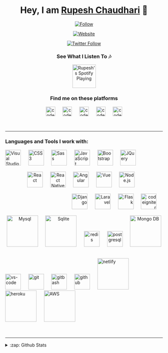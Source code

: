 <div align="center">

# Hey, I am [Rupesh Chaudhari][website] 🚀

[![Follow](https://img.shields.io/github/followers/hrupesh?label=Follow%20Me&style=social)](https://github.com/hrupesh)

[![Website](https://img.shields.io/website?label=Rupesh_Chaudhari&style=for-the-badge&url=https%3A%2F%2Frupesh.cf)](https://rupesh.cf)

[![Twitter Follow](https://img.shields.io/twitter/follow/hrupesh_tweets?color=512DF8&logo=twitter&style=for-the-badge)](https://twitter.com/intent/follow?screen_name=hrupesh_tweets)

### See What I Listen To 🎶

[<img src="https://www.freepnglogos.com/uploads/spotify-logo-png/spotify-download-logo-30.png" alt="Rupesh's Spotify Playing" width="75" />](https://open.spotify.com/user/yy0h8xi8qhn6ecimsd9kcwdoh)

### Find me on these platforms

[<img alt="codeSTACKr.com" width="30px" src="https://image.flaticon.com/icons/svg/545/545326.svg" />][website]
&nbsp;&nbsp;&nbsp;&nbsp;
[<img alt="codeSTACKr | Twitter" width="30px" src="https://image.flaticon.com/icons/svg/1409/1409937.svg" />][twitter]
&nbsp;&nbsp;&nbsp;&nbsp;
[<img alt="codeSTACKr | LinkedIn" width="30px" src="https://image.flaticon.com/icons/svg/725/725337.svg" />][linkedin]
&nbsp;&nbsp;&nbsp;&nbsp;
[<img alt="codeSTACKr | Instagram" width="30px" src="https://image.flaticon.com/icons/svg/2111/2111463.svg" />][instagram]
&nbsp;&nbsp;&nbsp;&nbsp;
[<img alt="codeSTACKr | Instagram" width="30px" src="https://catchar.io/storage/pr_icons/63/pr_icon_5e7122fc6ed50.jpg" />][snapchat-lens]

<br />

</div>

---

### Languages and Tools I work with:

<div align="left" >
<img  alt="Visual Studio Code" width="50px" src="https://image.flaticon.com/icons/svg/1216/1216733.svg" />
&nbsp;&nbsp;&nbsp;&nbsp;
<img  alt="CSS3" width="50px" src="https://image.flaticon.com/icons/svg/888/888847.svg" />
&nbsp;&nbsp;&nbsp;&nbsp;
<img  alt="Sass" width="50px" src="https://image.flaticon.com/icons/svg/919/919831.svg" />
&nbsp;&nbsp;&nbsp;&nbsp;
<img  alt="JavaScript" width="50px" src="https://image.flaticon.com/icons/svg/541/541509.svg" />
&nbsp;&nbsp;&nbsp;&nbsp;
<img  alt="Bootstrap" width="50px" src="https://image.flaticon.com/icons/svg/1348/1348052.svg" />
&nbsp;&nbsp;&nbsp;&nbsp;
<img  alt="JQuery" width="50px" src="https://cdn4.iconfinder.com/data/icons/scripting-and-programming-languages/512/JQuery_logo-512.png" />
&nbsp;&nbsp;&nbsp;&nbsp;
</div>
<br />

<div align="center">
<img  alt="React" width="50px" src="https://image.flaticon.com/icons/svg/919/919851.svg" />
&nbsp;&nbsp;&nbsp;&nbsp;
<img  alt="React Native" width="50px" src="https://logodix.com/logo/1658565.png" />
&nbsp;&nbsp;&nbsp;&nbsp;
<img  alt="Angular" width="50px" src="https://angular.io/assets/images/logos/angular/angular.png" />
&nbsp;&nbsp;&nbsp;&nbsp;
<img  alt="Vue" width="50px" src="https://img.icons8.com/color/48/000000/vue-js.png" />
&nbsp;&nbsp;&nbsp;&nbsp;
<img  alt="Node.js" width="50px" src="https://image.flaticon.com/icons/svg/919/919825.svg" />
&nbsp;&nbsp;&nbsp;&nbsp;
</div>
<br />

<div align="right">
<img  alt="Django" width="50px" src="https://cdn.iconscout.com/icon/free/png-512/django-2-282855.png" />
&nbsp;&nbsp;&nbsp;&nbsp;
<img  alt="Laravel" width="50px" src="https://cdn.freebiesupply.com/logos/large/2x/laravel-1-logo-png-transparent.png" />
&nbsp;&nbsp;&nbsp;&nbsp;
<img  alt="Flask" width="50px" src="https://www.pngkey.com/png/detail/98-985032_flask-logo-flask-python-icon.png" />
&nbsp;&nbsp;&nbsp;&nbsp;
<img  alt="codeigniter" width="50px" src="https://lh3.googleusercontent.com/proxy/AB-BNi29j6CIWcoLBDGVBxmjnNOIqPrZt2Z2R17OphNgi0GU1TCHgMuT4WW-Vjskv0011htZDA75L5aSDjR8-uMS2J9BkdaxkL6Jy19VOEmk0PbFxlI" />
&nbsp;&nbsp;&nbsp;&nbsp;
</div>

<br />

<div align="center">
<img  alt="Mysql" width="100px" src="https://lh3.googleusercontent.com/proxy/MUwHNAKdcRy1aliQ1tdfk4Pm37bkSstXtHMPL9a9b4bi2f5w6qCL80CCO6Rm-5Kg7ovXGEyfV4gM9ZJWjRPn6SjRnZIIj6Dn3nU1Vry5i_5dtG5e8UjU" />
&nbsp;&nbsp;&nbsp;&nbsp;
<img  alt="Sqlite" width="100px" src="https://lh3.googleusercontent.com/proxy/VIsENmyGhNlPDjjYcwie-7KBP7NF4aCoTO0nDuTK5i4mLaNByjApwSyBZA1gxB0GPKwktcJdNdoCC4pJHPxejsjVYiWX62IiHR3JWk4s_Cj8qOb22Bg" />
&nbsp;&nbsp;&nbsp;&nbsp;
<img  alt="redis" width="50px" src="https://lh3.googleusercontent.com/proxy/YpDC8xujfTbq6bp1TYsjgqsDOGi6kdUlaR7_i023On7Gai52dP_vqHserui2aZ5aAsPMFUG6qeE-_kgzvdnedq2sE6R4PeXEFjZZMtis7YRDNNAIhDk" />
&nbsp;&nbsp;&nbsp;&nbsp;
<img  alt="postgresql" width="50px" src="https://lh3.googleusercontent.com/proxy/CvjZf2hb-AlJFbU_4q76yUO7TxB5Eo29j4jul-dPn0Td1KDmgEso5f0uPE22a7UVJlJy0erpWZ-q4VCg6vrHl7C8b_Mdq4uvut9mDxsUVpBAg5q4z8c" />
&nbsp;&nbsp;&nbsp;&nbsp;
<img  alt="Mongo DB" width="100px" src="https://www.bloorresearch.com/wp-content/uploads/2013/03/MONGO-DB-logo-300x470--x.png" />
&nbsp;&nbsp;&nbsp;&nbsp;
</div>

<br />

<div align="left">
<img  alt="vs-code" width="50px" src="https://code.visualstudio.com/assets/updates/1_35/logo-stable.png" />
&nbsp;&nbsp;&nbsp;&nbsp;
<img  alt="git" width="50px" src="https://git-scm.com/images/logos/logomark-orange@2x.png" />
&nbsp;&nbsp;&nbsp;&nbsp;
<img  alt="gitbash" width="50px" src="https://miro.medium.com/max/325/0*tTvqxZBtyiDw3vVw.png" />
&nbsp;&nbsp;&nbsp;&nbsp;
<img  alt="github" width="50px" src="https://github.githubassets.com/images/modules/logos_page/GitHub-Mark.png" />
&nbsp;&nbsp;&nbsp;&nbsp;
<img  alt="netlify" width="100px" src="https://www.netlify.com/img/press/logos/logomark.png" />
&nbsp;&nbsp;&nbsp;&nbsp;
<img  alt="heroku" width="100px" src="https://lh3.googleusercontent.com/proxy/SRrh8KoeAUiWybSeXGLRqsXtET04TLBk5tapdhXH4FxfQ_69ljlzmXNcoKYSwLultMMI2aK5bqdwmmP0KGG1Ye_EzZkbZLzDLfCJ6yn6ZX8bMCvT5tI" />
&nbsp;&nbsp;&nbsp;&nbsp;
<img  alt="AWS" width="100px" src="https://upload.wikimedia.org/wikipedia/commons/thumb/9/93/Amazon_Web_Services_Logo.svg/1280px-Amazon_Web_Services_Logo.svg.png" />
&nbsp;&nbsp;&nbsp;&nbsp;
</div>

<br />

<br />

---

<details>
  <summary>:zap: Github Stats</summary>

  <img align="left" alt="codeSTACKr's Github Stats" src="https://github-readme-stats.codestackr.vercel.app/api?username=codeSTACKr&show_icons=true&hide_border=true" />

</details>

[website]: https://rupesh.cf
[twitter]: https://twitter.com/hrupesh_tweets
[instagram]: https://instagram.com/petronum_
[linkedin]: https://linkedin.com/in/hrupesh
[snapchat-lens]: https://lensstudio.snapchat.com/creator/HNnWtwn2VmS26TjvBJFxZw
